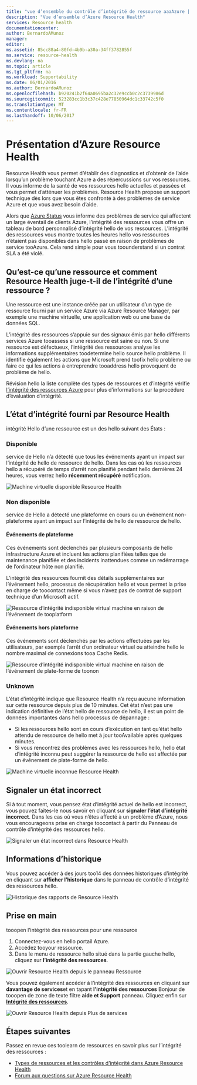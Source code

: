 ```yaml
---
title: "vue d’ensemble du contrôle d’intégrité de ressource aaaAzure | Documents Microsoft"
description: "Vue d’ensemble d’Azure Resource Health"
services: Resource health
documentationcenter: 
author: BernardoAMunoz
manager: 
editor: 
ms.assetid: 85cc88a4-80fd-4b9b-a30a-34ff3782855f
ms.service: resource-health
ms.devlang: na
ms.topic: article
ms.tgt_pltfrm: na
ms.workload: Supportability
ms.date: 06/01/2016
ms.author: BernardoAMunoz
ms.openlocfilehash: b920241b2f64a0695ba2c32e9ccb0c2c3739986d
ms.sourcegitcommit: 523283cc1b3c37c428e77850964dc1c33742c5f0
ms.translationtype: MT
ms.contentlocale: fr-FR
ms.lasthandoff: 10/06/2017
---
```

# <a name="azure-resource-health-overview"></a>Présentation d’Azure Resource Health
 
Resource Health vous permet d’établir des diagnostics et d’obtenir de l’aide lorsqu’un problème touchant Azure a des répercussions sur vos ressources. Il vous informe de la santé de vos ressources hello actuelles et passées et vous permet d’atténuer les problèmes. Resource Health propose un support technique dès lors que vous êtes confronté à des problèmes de service Azure et que vous avez besoin d’aide.

Alors que [Azure Status](https://status.azure.com) vous informe des problèmes de service qui affectent un large éventail de clients Azure, l’intégrité des ressources vous offre un tableau de bord personnalisé d’intégrité hello de vos ressources. L’intégrité des ressources vous montre toutes les heures hello vos ressources n’étaient pas disponibles dans hello passé en raison de problèmes de service tooAzure. Cela rend simple pour vous toounderstand si un contrat SLA a été violé. 

## <a name="what-is-considered-a-resource-and-how-does-resource-health-decides-if-a-resource-is-healthy-or-not"></a>Qu’est-ce qu’une ressource et comment Resource Health juge-t-il de l’intégrité d’une ressource ?
Une ressource est une instance créée par un utilisateur d’un type de ressource fourni par un service Azure via Azure Resource Manager, par exemple une machine virtuelle, une application web ou une base de données SQL.

L’intégrité des ressources s’appuie sur des signaux émis par hello différents services Azure tooassess si une ressource est saine ou non. Si une ressource est défectueux, l’intégrité des ressources analyse les informations supplémentaires toodetermine hello source hello problème. Il identifie également les actions que Microsoft prend toofix hello problème ou faire ce qui les actions à entreprendre tooaddress hello provoquent de problème de hello. 

Révision hello la liste complète des types de ressources et d’intégrité vérifie [l’intégrité des ressources Azure](resource-health-checks-resource-types.md) pour plus d’informations sur la procédure d’évaluation d’intégrité.

## <a name="health-status-provided-by-resource-health"></a>L’état d’intégrité fourni par Resource Health
intégrité Hello d’une ressource est un des hello suivant des États :

### <a name="available"></a>Disponible
service de Hello n’a détecté que tous les événements ayant un impact sur l’intégrité de hello de ressource de hello. Dans les cas où les ressources hello a récupéré de temps d’arrêt non planifié pendant hello dernières 24 heures, vous verrez hello **récemment récupéré** notification.

![Machine virtuelle disponible Resource Health](./media/resource-health-overview/Available.png)

### <a name="unavailable"></a>Non disponible
service de Hello a détecté une plateforme en cours ou un événement non-plateforme ayant un impact sur l’intégrité de hello de ressource de hello.

#### <a name="platform-events"></a>Événements de plateforme
Ces événements sont déclenchés par plusieurs composants de hello infrastructure Azure et incluent les actions planifiées telles que de maintenance planifiée et des incidents inattendues comme un redémarrage de l’ordinateur hôte non planifié.

L’intégrité des ressources fournit des détails supplémentaires sur l’événement hello, processus de récupération hello et vous permet la prise en charge de toocontact même si vous n’avez pas de contrat de support technique d’un Microsoft actif.

![Ressource d’intégrité indisponible virtual machine en raison de l’événement de tooplatform](./media/resource-health-overview/Unavailable.png)

#### <a name="non-platform-events"></a>Événements hors plateforme
Ces événements sont déclenchés par les actions effectuées par les utilisateurs, par exemple l’arrêt d’un ordinateur virtuel ou atteindre hello le nombre maximal de connexions tooa Cache Redis.

![Ressource d’intégrité indisponible virtual machine en raison de l’événement de plate-forme de toonon](./media/resource-health-overview/Unavailable_NonPlatform.png)

### <a name="unknown"></a>Unknown
L’état d’intégrité indique que Resource Health n’a reçu aucune information sur cette ressource depuis plus de 10 minutes. Cet état n’est pas une indication définitive de l’état hello de ressource de hello, il est un point de données importantes dans hello processus de dépannage :
* Si les ressources hello sont en cours d’exécution en tant qu’état hello attendu de ressource de hello met à jour tooAvailable après quelques minutes.
* Si vous rencontrez des problèmes avec les ressources hello, hello état d’intégrité inconnu peut suggérer la ressource de hello est affectée par un événement de plate-forme de hello.

![Machine virtuelle inconnue Resource Health](./media/resource-health-overview/Unknown.png)

## <a name="report-an-incorrect-status"></a>Signaler un état incorrect
Si à tout moment, vous pensez état d’intégrité actuel de hello est incorrect, vous pouvez faites-le nous savoir en cliquant sur **signaler l’état d’intégrité incorrect**. Dans les cas où vous n’êtes affecté à un problème d’Azure, nous vous encourageons prise en charge toocontact à partir du Panneau de contrôle d’intégrité des ressources hello. 

![Signaler un état incorrect dans Resource Health](./media/resource-health-overview/incorrect-status.png)

## <a name="historical-information"></a>Informations d’historique
Vous pouvez accéder à des jours too14 des données historiques d’intégrité en cliquant sur **afficher l’historique** dans le panneau de contrôle d’intégrité des ressources hello. 

![Historique des rapports de Resource Health](./media/resource-health-overview/history-blade.png)

## <a name="getting-started"></a>Prise en main
tooopen l’intégrité des ressources pour une ressource
1.  Connectez-vous en hello portail Azure.
2.  Accédez tooyour ressource.
3.  Dans le menu de ressource hello situé dans la partie gauche hello, cliquez sur **l’intégrité des ressources**.

![Ouvrir Resource Health depuis le panneau Ressource](./media/resource-health-overview/from-resource-blade.png)

Vous pouvez également accéder à l’intégrité des ressources en cliquant sur **davantage de services**et en tapant **l’intégrité des ressources** Bonjour de tooopen de zone de texte filtre **aide et Support** panneau. Cliquez enfin sur [**Intégrité des ressources**](https://ms.portal.azure.com/#blade/Microsoft_Azure_Monitoring/AzureMonitoringBrowseBlade/resourceHealth).

![Ouvrir Resource Health depuis Plus de services](./media/resource-health-overview/FromOtherServices.png)

## <a name="next-steps"></a>Étapes suivantes

Passez en revue ces toolearn de ressources en savoir plus sur l’intégrité des ressources :
-  [Types de ressources et les contrôles d’intégrité dans Azure Resource Health](resource-health-checks-resource-types.md)
-  [Forum aux questions sur Azure Resource Health](resource-health-faq.md)




